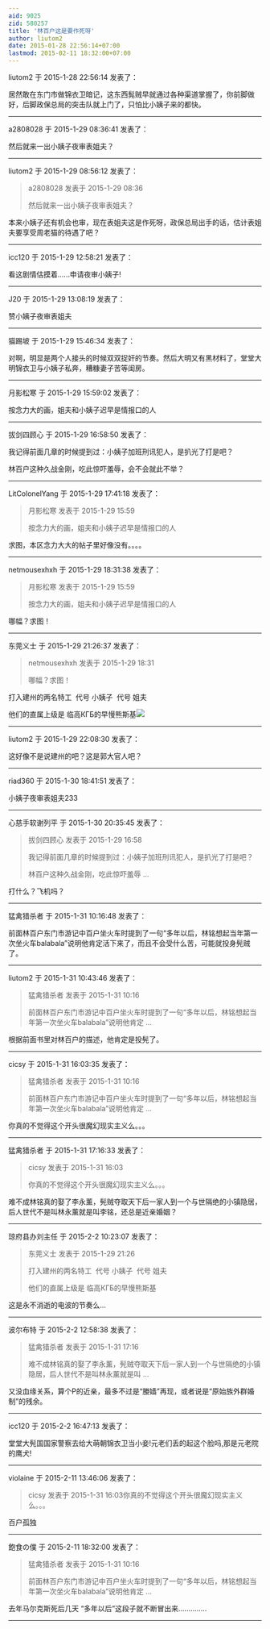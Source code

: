```yaml
---
aid: 9025
zid: 580257
title: '林百户这是要作死呀'
author: liutom2
date: 2015-01-28 22:56:14+07:00
lastmod: 2015-02-11 18:32:00+07:00
---
```


liutom2 于 2015-1-28 22:56:14 发表了：

居然敢在东门市做锦衣卫暗记，这东西髨贼早就通过各种渠道掌握了，你前脚做好，后脚政保总局的突击队就上门了，只怕比小姨子来的都快。

---------

a2808028 于 2015-1-29 08:36:41 发表了：

然后就来一出小姨子夜审表姐夫？

---------

liutom2 于 2015-1-29 08:56:12 发表了：

> a2808028 发表于 2015-1-29 08:36
> 
> 然后就来一出小姨子夜审表姐夫？



本来小姨子还有机会也审，现在表姐夫这是作死呀，政保总局出手的话，估计表姐夫要享受周老猫的待遇了吧？

---------

icc120 于 2015-1-29 12:58:21 发表了：

看这剧情估摸着......申请夜审小姨子!

---------

J20 于 2015-1-29 13:08:19 发表了：

赞小姨子夜审表姐夫

---------

猫踢坡 于 2015-1-29 15:46:34 发表了：

对啊，明显是两个人接头的时候双双捉奸的节奏。然后大明又有黑材料了，堂堂大明锦衣卫与小姨子私奔，糟糠妻子苦等闺房。

---------

月影松寒 于 2015-1-29 15:59:02 发表了：

按念力大的画，姐夫和小姨子迟早是情报口的人

---------

拔剑四顾心 于 2015-1-29 16:58:50 发表了：

我记得前面几章的时候提到过：小姨子加班刑讯犯人，是扒光了打是吧？

林百户这种久战金刚，吃此惊吓羞辱，会不会就此不举？

---------

LitColonelYang 于 2015-1-29 17:41:18 发表了：

> 月影松寒 发表于 2015-1-29 15:59
> 
> 按念力大的画，姐夫和小姨子迟早是情报口的人



求图，本区念力大大的帖子里好像没有。。。。

---------

netmousexhxh 于 2015-1-29 18:31:38 发表了：

> 月影松寒 发表于 2015-1-29 15:59
> 
> 按念力大的画，姐夫和小姨子迟早是情报口的人



哪幅？求图！

---------

东莞义士 于 2015-1-29 21:26:37 发表了：

> netmousexhxh 发表于 2015-1-29 18:31
> 
> 哪幅？求图！



打入建州的两名特工  代号 小姨子  代号 姐夫

他们的直属上级是 临高КГБ的早慢熊斯基![](https://cdn.jsdelivr.net/gh/lzjluzijie/beichao@main/static/img/113919x99e3ijf2057bivb.jpg)

---------

liutom2 于 2015-1-29 22:08:30 发表了：

这好像不是说建州的吧？这是郭大官人吧？

---------

riad360 于 2015-1-30 18:41:51 发表了：

小姨子夜审表姐夫233

---------

心慈手软谢列平 于 2015-1-30 20:35:45 发表了：

> 拔剑四顾心 发表于 2015-1-29 16:58
> 
> 我记得前面几章的时候提到过：小姨子加班刑讯犯人，是扒光了打是吧？
> 
> 林百户这种久战金刚，吃此惊吓羞辱 ...



打什么？飞机吗？

---------

猛禽猎杀者 于 2015-1-31 10:16:48 发表了：

前面林百户东门市游记中百户坐火车时提到了一句“多年以后，林铭想起当年第一次坐火车balabala”说明他肯定活下来了，而且不会受什么苦，可能就投身髡贼了。

---------

liutom2 于 2015-1-31 10:43:46 发表了：

> 猛禽猎杀者 发表于 2015-1-31 10:16
> 
> 前面林百户东门市游记中百户坐火车时提到了一句“多年以后，林铭想起当年第一次坐火车balabala”说明他肯定 ...



根据前面书里对林百户的描述，他肯定是投髡了。

---------

cicsy 于 2015-1-31 16:03:35 发表了：

> 猛禽猎杀者 发表于 2015-1-31 10:16
> 
> 前面林百户东门市游记中百户坐火车时提到了一句“多年以后，林铭想起当年第一次坐火车balabala”说明他肯定 ...



你真的不觉得这个开头很魔幻现实主义么。。。

---------

猛禽猎杀者 于 2015-1-31 17:16:33 发表了：

> cicsy 发表于 2015-1-31 16:03
> 
> 你真的不觉得这个开头很魔幻现实主义么。。。



难不成林铭真的娶了李永薰，髡贼夺取天下后一家人到一个与世隔绝的小镇隐居，后人世代不是叫林永薰就是叫李铭，还总是近亲婚姻？

---------

琼府县办刘主任 于 2015-2-2 10:23:07 发表了：

> 东莞义士 发表于 2015-1-29 21:26
> 
> 打入建州的两名特工  代号 小姨子  代号 姐夫
> 
> 他们的直属上级是 临高КГБ的早慢熊斯基



这是永不消逝的电波的节奏么...

---------

波尔布特 于 2015-2-2 12:58:38 发表了：

> 猛禽猎杀者 发表于 2015-1-31 17:16
> 
> 难不成林铭真的娶了李永薰，髡贼夺取天下后一家人到一个与世隔绝的小镇隐居，后人世代不是叫林永薰就是叫 ...



又没血缘关系，算个P的近亲，最多不过是“媵嫱”再现，或者说是“原始族外群婚制”的残余。

---------

icc120 于 2015-2-2 16:47:13 发表了：

堂堂大髡国国家警察去给大萌朝锦衣卫当小妾!元老们丢的起这个脸吗,那是元老院的鹰犬!

---------

violaine 于 2015-2-11 13:46:06 发表了：

> cicsy 发表于 2015-1-31 16:03你真的不觉得这个开头很魔幻现实主义么。。。



百户孤独

---------

飽食の僕 于 2015-2-11 18:32:00 发表了：

> 猛禽猎杀者 发表于 2015-1-31 10:16
> 
> 前面林百户东门市游记中百户坐火车时提到了一句“多年以后，林铭想起当年第一次坐火车balabala”说明他肯定 ...



去年马尔克斯死后几天 “多年以后”这段子就不断冒出来..............

---------

